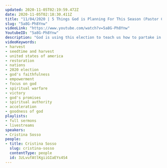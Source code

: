 ```yaml
---
updated: 2020-11-05T02:19:59.472Z
date: 2020-11-05T02:18:30.411Z
title: "11/04/2020 | 5 Things God is Planning For This Season (Pastor Cristina Sosso)"
slug: "5a8G-Ph8Ynw"
videoLink: "https://www.youtube.com/watch?v=5a8G-Ph8Ynw"
YoutubeID: "5a8G-Ph8Ynw"
description: "God is using this election to teach us how to partake in spiritual warfare. We get to participate in the process! Remember first and foremost that we do not focus on the negative things, but instead focus on God and His promises. God will be true to His Word. These are the things that we can expect God to do in this time. There will be a period of harvest, restoration, empower, and acceleration, followed by celebration for the goodness of God and things He is doing in the earth. This sermon was delivered by Pastor Cristina Sosso at Freedom Fellowship Church International on November 11, 2020.\n"
videoKeywords:
- harvest
- seedtime and harvest
- united states of america
- restoration
- nations
- 2020 election
- god's faithfulness
- empowerment
- focus on god
- spiritual warfare
- victory
- god's promises
- spiritual authority
- acceleration
- goodness of god
playlists:
- full sermons
- livestreams
speakers:
- Cristina Sosso
people:
- title: Cristina Sosso
  slug: cristina-sosso
  contentType: people
  id: 3zLvufAtlKgiiGIaEYs4S4
---
```

